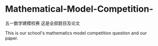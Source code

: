 # Mathematical-Model-Competition-
五一数学建模校赛 这是全部题目及论文

This is our school's mathematics model competition question and our paper.

